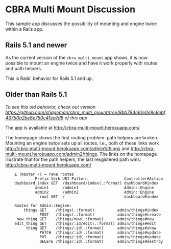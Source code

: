 # CBRA Multi Mount Discussion

This sample app discusses the possibility of mounting and engine twice within a Rails app.

## Rails 5.1 and newer

As the current version of the `cbra_multi_mount` app shows, it is now possible to mount an engine twice and have it work properly with routes and path helpers.

This is Rails' behavior for Rails 5.1 and up.


## Older than Rails 5.1

*To see this old behavior, check out version https://github.com/shageman/cbra_multi_mount/tree/8bb794e61e0e8e9ebf437b0a2be8e750c41ea7d8 of this app*

The app is available at http://cbra-multi-mount.herokuapp.com/

The homepage shows the first routing problem: path helpers are broken. Mounting an engine twice sets up all routes, i.e., both of these links work http://cbra-multi-mount.herokuapp.com/admin1/things and http://cbra-multi-mount.herokuapp.com/admin2/things. The links on the homepage illustrate that for the path helpers, the last resgistered path wins: http://cbra-multi-mount.herokuapp.com/

        ± |master ✓| → rake routes
                 Prefix Verb URI Pattern                Controller#Action
        dashboard_index GET  /dashboard/index(.:format) dashboard#index
                 admin1      /admin1                    Admin::Engine
                 admin2      /admin2                    Admin::Engine
                   root GET  /                          dashboard#index
        
        Routes for Admin::Engine:
            things GET    /things(.:format)          admin/things#index
                   POST   /things(.:format)          admin/things#create
         new_thing GET    /things/new(.:format)      admin/things#new
        edit_thing GET    /things/:id/edit(.:format) admin/things#edit
             thing GET    /things/:id(.:format)      admin/things#show
                   PATCH  /things/:id(.:format)      admin/things#update
                   PUT    /things/:id(.:format)      admin/things#update
                   DELETE /things/:id(.:format)      admin/things#destroy
                   
